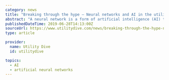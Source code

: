 ```yaml
---
category: news
title: "Breaking through the hype – Neural networks and AI in the utility world"
abstract: "A neural network is a form of artificial intelligence (AI) that is loosely modeled after the human brain, and it can help solve real-world problems in the energy sector and beyond. Whether it’s a threat or salvation depends on how it’s used."
publishedDateTime: 2019-06-28T14:13:00Z
sourceUrl: https://www.utilitydive.com/news/breaking-through-the-hype-neural-networks-and-ai-in-the-utility-world/557809/
type: article

provider:
  name: Utility Dive
  id: utilitydive

topics:
  - AI
  - artificial neural networks
---
```

